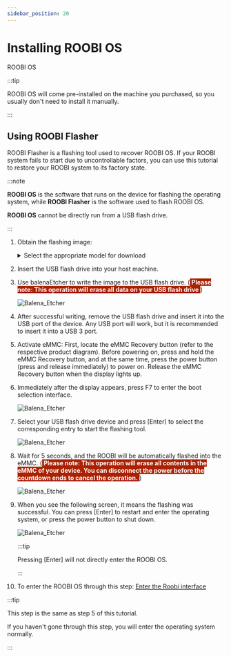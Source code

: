 ```yaml
---
sidebar_position: 20
---
```


# Installing ROOBI OS

ROOBI OS

:::tip

ROOBI OS will come pre-installed on the machine you purchased, so you usually don't need to install it manually.

:::

## Using ROOBI Flasher

ROOBI Flasher is a flashing tool used to recover ROOBI OS. If your ROOBI system fails to start due to uncontrollable factors, you can use this tutorial to restore your ROOBI system to its factory state.

:::note

**ROOBI OS** is the software that runs on the device for flashing the operating system, while **ROOBI Flasher** is the software used to flash ROOBI OS.

**ROOBI OS** cannot be directly run from a USB flash drive.

:::

1. Obtain the flashing image:

    <details>
    <summary>Select the appropriate model for download</summary>

   > [PS006(SLiM X2L)](https://github.com/palmshell/RoobiOS/releases/download/ps006_flasher_v1.1.1/ps006_v1.1.1_flasher.img.xz)
   >
   > PS002(PuER N1) Coming soon

    </details>

2. Insert the USB flash drive into your host machine.

3. Use balenaEtcher to write the image to the USB flash drive. (<span style="background-color: #aa2200; color:white"> **Please note: This operation will erase all data on your USB flash drive** </span>)

   ![Balena_Etcher](/img/x/roobi/balena_etcher.webp)

4. After successful writing, remove the USB flash drive and insert it into the USB port of the device. Any USB port will work, but it is recommended to insert it into a USB 3 port.

5. Activate eMMC: First, locate the eMMC Recovery button (refer to the respective product diagram). Before powering on, press and hold the eMMC Recovery button, and at the same time, press the power button (press and release immediately) to power on. Release the eMMC Recovery button when the display lights up.

6. Immediately after the display appears, press F7 to enter the boot selection interface.

   ![Balena_Etcher](/img/x/roobi/boot_menu.webp)

7. Select your USB flash drive device and press [Enter] to select the corresponding entry to start the flashing tool.

   ![Balena_Etcher](/img/x/roobi/booting.webp)

8. Wait for 5 seconds, and the ROOBI will be automatically flashed into the eMMC. (<span style="background-color: #aa2200; color:white"> **Please note: This operation will erase all contents in the eMMC of your device. You can disconnect the power before the countdown ends to cancel the operation.** </span>)

   ![Balena_Etcher](/img/x/roobi/booting.webp)

9. When you see the following screen, it means the flashing was successful. You can press [Enter] to restart and enter the operating system, or press the power button to shut down.

   ![Balena_Etcher](/img/x/roobi/success.webp)

   :::tip

   Pressing [Enter] will not directly enter the ROOBI OS.

   :::

10. To enter the ROOBI OS through this step: [Enter the Roobi interface](https://palmshell.feishu.cn/wiki/NVJmwuCpsikcREkV3OfcWGbnnLd#XrKHdb1wtoWbnxxuw5xcVd5WnOg)

:::tip

This step is the same as step 5 of this tutorial.

If you haven't gone through this step, you will enter the operating system normally.

:::
